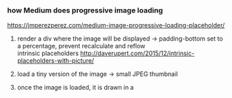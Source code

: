 ### how Medium does progressive image loading
https://jmperezperez.com/medium-image-progressive-loading-placeholder/

1. render a div where the image will be displayed -> padding-bottom set to a percentage, prevent recalculate and reflow   
intrinsic placeholders http://daverupert.com/2015/12/intrinsic-placeholders-with-picture/

2. load a tiny version of the image -> small JPEG thumbnail

3. once the image is loaded, it is drawn in a <canvas>
